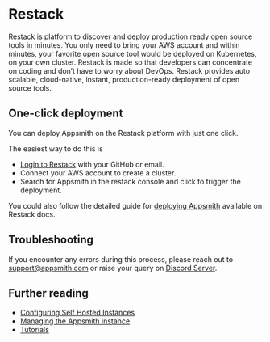 # Restack

 [Restack](https://www.restack.io) is platform to discover and deploy production ready open source tools in minutes.
 You only need to bring your AWS account and within minutes, your favorite open source tool would be deployed on Kubernetes, on your own cluster.
 Restack is made so that developers can concentrate on coding and don’t have to worry about DevOps. 
 Restack provides auto scalable, cloud-native, instant, production-ready deployment of open source tools.

 ## One-click deployment

 You can deploy Appsmith on the Restack platform with just one click.

 The easiest way to do this is

 * [Login to Restack](https://restack.io/login) with your GitHub or email.
 * Connect your AWS account to create a cluster. 
 * Search for Appsmith in the restack console and click to trigger the deployment. 

You could also follow the detailed guide for [deploying Appsmith](https://www.restack.io/docs/deploy-appsmith-on-kubernetes) available on Restack docs.

## Troubleshooting

If you encounter any errors during this process, please reach out to [support@appsmith.com](mailto:support@appsmith.com) or raise your query on [Discord Server](https://discord.com/invite/rBTTVJp).

## Further reading

* [Configuring Self Hosted Instances](../instance-configuration/#configuring-docker-installations)
* [Managing the Appsmith instance](../instance-management/)
* [Tutorials](/getting-started/tutorials/)
